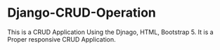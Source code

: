 # Django-CRUD-Operation
 This is a CRUD Application Using the Djnago, HTML, Bootstrap 5. It is a Proper responsive CRUD Application.
